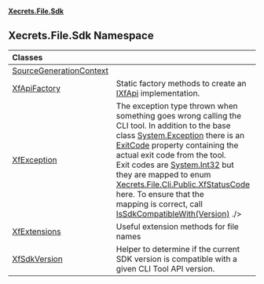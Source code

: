 #### [Xecrets.File.Sdk](index.md 'index')

## Xecrets.File.Sdk Namespace

| Classes | |
| :--- | :--- |
| [SourceGenerationContext](Xecrets.File.Sdk.SourceGenerationContext.md 'Xecrets.File.Sdk.SourceGenerationContext') | |
| [XfApiFactory](Xecrets.File.Sdk.XfApiFactory.md 'Xecrets.File.Sdk.XfApiFactory') | Static factory methods to create an [IXfApi](Xecrets.File.Sdk.Abstractions.md#Xecrets.File.Sdk.Abstractions.IXfApi 'Xecrets.File.Sdk.Abstractions.IXfApi') implementation. |
| [XfException](Xecrets.File.Sdk.XfException.md 'Xecrets.File.Sdk.XfException') | The exception type thrown when something goes wrong calling the CLI tool. In addition to the base class [System.Exception](https://docs.microsoft.com/en-us/dotnet/api/System.Exception 'System.Exception') there is an [ExitCode](Xecrets.File.Sdk.XfException.md#Xecrets.File.Sdk.XfException.ExitCode 'Xecrets.File.Sdk.XfException.ExitCode') property containing the actual exit code from the tool.<br/>Exit codes are [System.Int32](https://docs.microsoft.com/en-us/dotnet/api/System.Int32 'System.Int32') but they are mapped to enum [Xecrets.File.Cli.Public.XfStatusCode](https://docs.microsoft.com/en-us/dotnet/api/Xecrets.File.Cli.Public.XfStatusCode 'Xecrets.File.Cli.Public.XfStatusCode') here. To ensure that the<br/>mapping is correct, call [IsSdkCompatibleWith(Version)](Xecrets.File.Sdk.Abstractions.md#Xecrets.File.Sdk.Abstractions.IXfApi.IsSdkCompatibleWith(System.Version) 'Xecrets.File.Sdk.Abstractions.IXfApi.IsSdkCompatibleWith(System.Version)') ./> |
| [XfExtensions](Xecrets.File.Sdk.XfExtensions.md 'Xecrets.File.Sdk.XfExtensions') | Useful extension methods for file names |
| [XfSdkVersion](Xecrets.File.Sdk.XfSdkVersion.md 'Xecrets.File.Sdk.XfSdkVersion') | Helper to determine if the current SDK version is compatible with a given CLI Tool API version. |
